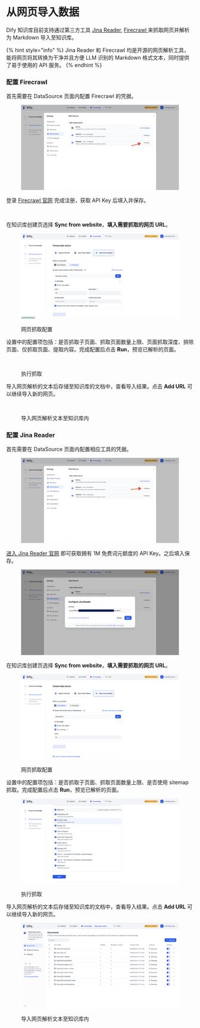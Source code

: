 # 从网页导入数据

Dify 知识库目前支持通过第三方工具 [Jina Reader](https://jina.ai/reader), [Firecrawl ](https://www.firecrawl.dev/) 来抓取网页并解析为 Markdown 导入至知识库。

{% hint style="info" %}
Jina Reader 和 Firecrawl 均是开源的网页解析工具，能将网页将其转换为干净并且方便 LLM 识别的 Markdown 格式文本，同时提供了易于使用的 API 服务。
{% endhint %}

### 配置 Firecrawl

首先需要在 DataSource 页面内配置 Firecrawl 的凭据。

<figure><img src="../../.gitbook/assets/dataset-creation-step1(firecrawl).png" alt=""><figcaption></figcaption></figure>

登录 [Firecrawl 官网](https://www.firecrawl.dev/) 完成注册，获取 API Key 后填入并保存。

<figure><img src="../../.gitbook/assets/image (7) (1).png" alt=""><figcaption></figcaption></figure>

在知识库创建页选择 **Sync from website**，**填入需要抓取的网页 URL**。

<figure><img src="../../.gitbook/assets/dataset-creation-step3(firecrawl).png" alt=""><figcaption><p>网页抓取配置</p></figcaption></figure>

设置中的配置项包括：是否抓取子页面、抓取页面数量上限、页面抓取深度、排除页面、仅抓取页面、提取内容。完成配置后点击 **Run**，预览已解析的页面。

<figure><img src="../../.gitbook/assets/image (2) (1) (1).png" alt=""><figcaption><p>执行抓取</p></figcaption></figure>

导入网页解析的文本后存储至知识库的文档中，查看导入结果。点击 **Add URL** 可以继续导入新的网页。

<figure><img src="../../.gitbook/assets/image (5) (1) (1).png" alt=""><figcaption><p>导入网页解析文本至知识库内</p></figcaption></figure>

### 配置 Jina Reader

首先需要在 DataSource 页面内配置相应工具的凭据。

<figure><img src="../../.gitbook/assets/dataset-creation-step1(jina).png" alt=""><figcaption></figcaption></figure>

[进入 Jina Reader 官网](https://jina.ai/reader) 即可获取拥有 1M 免费词元额度的 API Key。之后填入保存。

<figure><img src="../../.gitbook/assets/dataset-creation-step2(jina).png" alt=""><figcaption></figcaption></figure>

在知识库创建页选择 **Sync from website**，**填入需要抓取的网页 URL**。

<figure><img src="../../.gitbook/assets/dataset-creation-step3(jina).png" alt=""><figcaption><p>网页抓取配置</p></figcaption></figure>

设置中的配置项包括：是否抓取子页面、抓取页面数量上限、是否使用 sitemap 抓取。完成配置后点击 **Run**，预览已解析的页面。

<figure><img src="../../.gitbook/assets/dataset-creation-step4(jina).png" alt=""><figcaption><p>执行抓取</p></figcaption></figure>

导入网页解析的文本后存储至知识库的文档中，查看导入结果。点击 **Add URL** 可以继续导入新的网页。

<figure><img src="../../.gitbook/assets/dataset-creation-step5(jina).png" alt=""><figcaption><p>导入网页解析文本至知识库内</p></figcaption></figure>